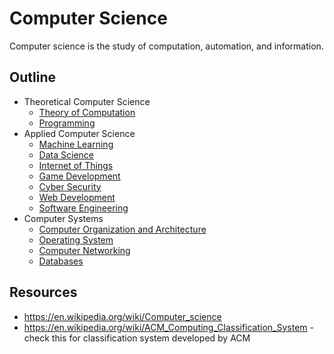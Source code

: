# Computer Science

Computer science is the study of computation, automation, and information.

## Outline

- Theoretical Computer Science
    - [Theory of Computation](theory-of-computation/README.md)
    - [Programming](../programming/README.md)
- Applied Computer Science
    - [Machine Learning](interdisciplinary-fields/machine-learning/README.md)
    - [Data Science](interdisciplinary-fields/data-science/README.md)
    - [Internet of Things](interdisciplinary-fields/internet-of-things/README.md)
    - [Game Development](interdisciplinary-fields/game-development/README.md)
    - [Cyber Security](interdisciplinary-fields/cyber-security/README.md)
    - [Web Development](interdisciplinary-fields/web-development/README.md)
    - [Software Engineering](software-engineering/README.md)
- Computer Systems
    - [Computer Organization and Architecture](architecture-and-organization/README.md)
    - [Operating System](./operating-system/README.md)
    - [Computer Networking](networking/README.md)
    - [Databases](database-management-system/README.md)

## Resources

- <https://en.wikipedia.org/wiki/Computer_science>
- <https://en.wikipedia.org/wiki/ACM_Computing_Classification_System> - check this for classification system developed by ACM
